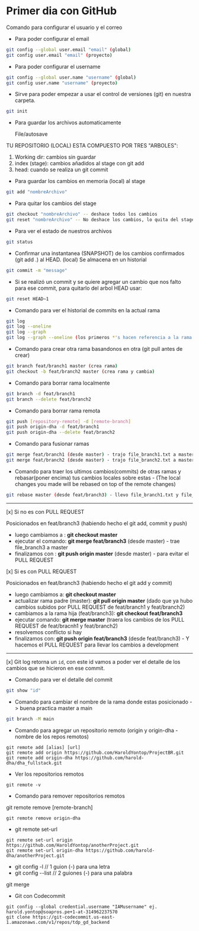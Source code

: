 # Primer dia con GitHub

Comando para configurar el usuario y el correo

* Para poder configurar el email

```bash
git config --global user.email "email" (global)
git config user.email "email" (proyecto)
```

* Para poder configurar el username

```bash
git config --global user.name "username" (global)
git config user.name "username" (proyecto)
```

* Sirve para poder empezar a usar el control de versiones  (git) en nuestra carpeta.

```bash
git init
```

* Para guardar los archivos automaticamente

    File/autosave


TU REPOSITORIO (LOCAL) ESTA COMPUESTO POR TRES "ARBOLES":

1. Working dir: cambios sin guardar
2. index (stage): cambios añadidos al stage con git add 
3. head: cuando se realiza un git commit

* Para guardar los cambios en memoria (local) al stage

```bash
git add "nombreArchivo"
```
* Para quitar los cambios del stage

```bash
git checkout "nombreArchivo" -- deshace todos los cambios
git reset "nombreArchivo" -- No deshace los cambios, lo quita del stage (quita el git add)
```

* Para ver el estado de nuestros archivos

```bash
git status
```

* Confirmar una instantanea (SNAPSHOT) de los cambios confirmados (git add .) al HEAD. (local)
Se almacena en un historial 

```bash
git commit -m "message"
```

* Si se realizó un commit y se quiere agregar un cambio que nos falto para ese commit, para quitarlo del arbol HEAD usar:

```bash
git reset HEAD~1
```

* Comando para ver el historial de commits en la actual rama
```bash
git log
git log --oneline
git log --graph
git log --graph --oneline (los primeros *'s hacen referencia a la rama padre)
```
* Comando para crear otra rama basandonos en otra (git pull antes de crear)
```bash
git branch feat/branch1 master (crea rama)
git checkout -b feat/branch2 master (crea rama y cambia)
```

* Comando para borrar rama localmente
```bash
git branch -d feat/branch1
git branch --delete feat/branch2
```

* Comando para borrar rama remota
```bash
git push [repository-remote] -d [remote-branch]
git push origin-dha -d feat/branch1
git push origin-dha --delete feat/branch2
```

* Comando para fusionar ramas
```bash
git merge feat/branch1 (desde master) - trajo file_branch1.txt a master
git merge feat/branch2 (desde master) - trajo file_branch2.txt a master
```

* Comando para traer los ultimos cambios(commits) de otras ramas y rebasar(poner encima) tus cambios locales sobre estas  - (The local changes you made will be rebased on top of the remote changes)
```bash
git rebase master (desde feat/branch3) - llevo file_branch1.txt y file_branch2.txt a feat/branch3
```
---------------------------------------------------------------------------------------------------------------------------------------------------------
[x] Si no es con PULL REQUEST 
  
  Posicionados en feat/branch3 (habiendo hecho el git add, commit y push)
- luego cambiamos a :    **git checkout master**
- ejecutar el comando:    **git merge feat/branch3** (desde master) - trae file_branch3 a master
- finalizamos con :    **git push origin master** (desde master) - para evitar el PULL REQUEST

[x] Si es con PULL REQUEST
  
  Posicionados en feat/branch3 (habiendo hecho el git add y commit)
- luego cambiamos a:    **git checkout master**
- actualizar rama padre (master): **git pull origin master** 
  (dado que ya hubo cambios subidos por PULL REQUEST de feat/branch1 y feat/branch2) 
- cambiamos a la rama hija (feat/branch3): **git checkout feat/branch3**
- ejecutar comando: **git merge master** (traera los cambios de los PULL REQUEST de feat/bracnh1 y feat/branch2)
- resolvemos conflicto si hay
- finalizamos con: **git push origin feat/branch3** (desde feat/branch3) - Y hacemos el PULL REQUEST para llevar los cambios a development

---------------------------------------------------------------------------------------------------------------------------------------------------------
[x] Git log retorna un `id`, con este id vamos a poder ver el detalle de los cambios que se hicieron en ese commit.

* Comando para ver el detalle del commit
```bash
git show "id"
```

* Comando para cambiar el nombre de la rama donde estas posicionado -> buena practica master a main
```bash
git branch -M main
```

* Comando para agregar un repositorio remoto (origin y origin-dha - nombre de los repos remotos)
```
git remote add [alias] [url]
git remote add origin https://github.com/HaroldYontop/ProjectBR.git
git remote add origin-dha https://github.com/harold-dha/dha_fullstack.git
```
* Ver los repositorios remotos
```
git remote -v
```
* Comando para remover repositorios remotos

git remote remove [remote-branch]
```
git remote remove origin-dha
```

* git remote set-url
```
git remote set-url origin https://github.com/HaroldYontop/anotherProject.git
git remote set-url origin-dha https://github.com/harold-dha/anotherProject.git
```
<!-- Probrando Comando -->
<!-- Probrando Comando from branch1 -->

* git config -l     // 1 guion (-) para una letra
* git config --list // 2 guiones (-) para una palabra

git merge 

* Git con Codecommit

```
git config --global credential.username "IAMusername" ej. harold.yontop@soapros.pe+1-at-314962237570
git clone https://git-codecommit.us-east-1.amazonaws.com/v1/repos/tdp_gd_backend
```

